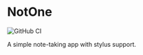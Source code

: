 # NotOne
![GitHub CI](https://github.com/generic-student/NotOne/actions/workflows/android.yml/badge.svg)

A simple note-taking app with stylus support.
